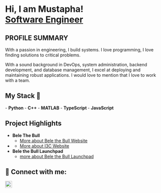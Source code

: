 <h1>Hi, I am Mustapha! <br/><a href="">Software Engineer</a></h1>

<h2>PROFILE SUMMARY</h2>
<p >With a passion in engineering, I build systems. I love programming, I love finding solutions to critical problems. 

  
With a sound background in DevOps, system administration, backend development, and 
database management, I excel at deploying and maintaining robust applications. I would love to mention that I love to work with a team. 
</p>
<h2>My Stack 🙂</h2>
- <b> Python </b>
- <b> C++ </b>
- <b> MATLAB </b>
- <b> TypeScript </b>
- <b> JavaScript </b>
<h2>Project Highlights</h2>

- <b>Bele The Bull</b>
  - [More about Bele the Bull Website](https://github.com/MaivaSoftwares/NIHUB/blob/main/README.md)
- <b></b>
  - [More about I3C Website](https://github.com/MaivaSoftwares/IC3/blob/main/README.md) 
- <b>Bele the Bull Launchpad</b>
  - [more about Bele the Bull Launchpad](https://github.com/MaivaSoftwares/JUSTDEYLEARN/blob/main/README.md)

<h2> 🤳 Connect with me:</h2>


[<img align="left" alt="JoshMadakor | LinkedIn" width="22px" src="https://cdn.jsdelivr.net/npm/simple-icons@v3/icons/linkedin.svg" />][linkedin]


[linkedin]: https://www.linkedin.com/in/mustapha-dauda-05370822a/

<!--

Here are some ideas to get you started:

- 🔭 I’m currently working on ...
- 🌱 I’m currently learning ...
- 👯 I’m looking to collaborate on ...
- 🤔 I’m looking for help with ...
- 💬 Ask me about ...
- 📫 How to reach me: ...
- 😄 Pronouns: ...
- ⚡ Fun fact: ...
-->
